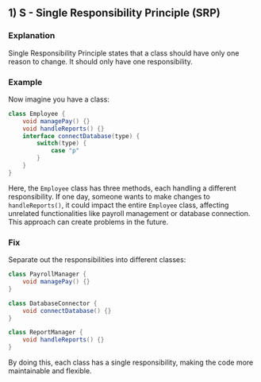 
## 1) S - Single Responsibility Principle (SRP)

### Explanation
Single Responsibility Principle states that a class should have only one reason to change. It should only have one responsibility.

### Example
Now imagine you have a class:

```java
class Employee {
    void managePay() {}
    void handleReports() {}
    interface connectDatabase(type) {
        switch(type) {
            case "p"
        }
    }
}
```

Here, the `Employee` class has three methods, each handling a different responsibility. If one day, someone wants to make changes to `handleReports()`, it could impact the entire `Employee` class, affecting unrelated functionalities like payroll management or database connection. This approach can create problems in the future.

### Fix
Separate out the responsibilities into different classes:

```java
class PayrollManager {
    void managePay() {}
}

class DatabaseConnector {
    void connectDatabase() {}
}

class ReportManager {
    void handleReports() {}
}
```

By doing this, each class has a single responsibility, making the code more maintainable and flexible.

